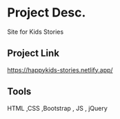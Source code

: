 
# Project Desc.

Site for Kids Stories


## Project Link

https://happykids-stories.netlify.app/
## Tools

HTML ,CSS ,Bootstrap , JS , jQuery

